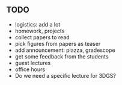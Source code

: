 ## TODO

* logistics: add a lot
* homework, projects
* collect papers to read 
* pick figures from papers as teaser
* add announcement: piazza, gradescope
* get some feedback from the students
* guest lectures
* office hours
* Do we need a specific lecture for 3DGS?
